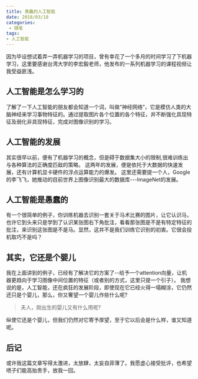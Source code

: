```yaml
---
title: 愚蠢的人工智能
date: 2018/03/10
categories: 
 - 随笔
tags: 
- 人工智能
---
```

因为毕设想试着弄一弄机器学习的项目，曾有幸花了一个多月的时间学习了下机器学习，这里要感谢台湾大学的李宏毅老师，他发布的一系列机器学习的课程视频让我受益匪浅。
<!-- more -->
## 人工智能是怎么学习的
了解了一下人工智能的朋友都会知道一个词，叫做“神经网络”，它是模仿人类的大脑神经来学习事物特征的。通过提取图片各个位置的各个特征，并不断强化具现特征及弱化非具现特征，完成对图像识别的学习。

## 人工智能的发展
其实很早以前，便有了机器学习的概念，但是碍于数据集大小的限制,很难训练出与各种算法的正确度匹敌的策略。
这两年的发展，便是依托于大数据的快速发展，还有计算机显卡硬件的浮点运算能力的爆发。
这里还需要提一个人，Google的李飞飞，她推动的目前世界上图像识别最大的数据库---ImageNet的发展。

## 人工智能是愚蠢的
有一个很简单的例子，你训练机器去识别一套关于马术比赛的图片，让它认识马，也许它到头来只是学到了认识某张图右下角批注，看看那张图是不是有特定特征的批注，来识别这张图是不是马。显然，这并不是我们训练它识别的初衷。它很会投机取巧不是吗？

## 其实，它还是个婴儿
我在上面讲到的例子，已经有了解决它的方案了--给予一个attention向量，让机器更趋向于学习图像中间位置的特征（或者别的方式，这里只提一个引子）。
我想说的是，人工智能，还在疯狂的发展阶段，即使现在它已经火得一塌糊涂，它仍然还只是个婴儿，那么，你又奢望一个婴儿作些什么呢?

> 夫人，刚出生的婴儿又有什么用呢?

纵使它还是个婴儿，但我们仍然对它寄予厚望，至于它以后会是什么样，谁又知道呢。

## 后记
或许我这篇文章写得太激进，太放肆，太妄自菲薄了。我愿虚心接受批评，也希望喷子们能高抬贵手，放我一回。